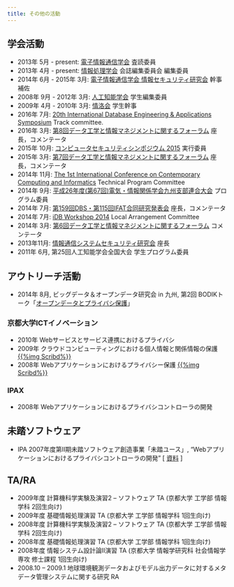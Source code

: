 ```yaml
---
title: その他の活動
---
```

## 学会活動
* 2013年 5月 - present:
  [電子情報通信学会](http://www.ieice.org/jpn/index.html) 査読委員
* 2013年 4月 - present:
  [情報処理学会](http://www.ipsj.or.jp/) 会誌編集委員会 編集委員
* 2014年 6月 - 2015年 3月:
  [電子情報通信学会 情報セキュリティ研究会](http://www.ieice.org/~isec/) 幹事補佐
* 2008年 9月 - 2012年 3月:
  [人工知能学会](http://www.ai-gakkai.or.jp/jsai/) 学生編集委員
* 2009年 4月 - 2010年 3月:
  [情洛会](http://www.jouraku.org/) 学生幹事
* 2016年 7月:
  [20th International Database Engineering & Applications Symposium](http://confsys.encs.concordia.ca/IDEAS/ideas16/ideas16.php)
  Track committee.
* 2016年 3月:
  [第8回データ工学と情報マネジメントに関するフォーラム](http://db-event.jpn.org/deim2016/)
  座長，コメンテータ
* 2015年 10月:
  [コンピュータセキュリティシンポジウム 2015](http://www.iwsec.org/css/2015/) 実行委員
* 2015年 3月:
  [第7回データ工学と情報マネジメントに関するフォーラム](http://db-event.jpn.org/deim2015/)
  座長，コメンテータ
* 2014年 11月:
  [The 1st International Conference on Contemporary Computing and Informatics](http://www.ic3i.org/index.html)
  Technical Program Committee
* 2014年 9月:
  [平成26年度(第67回)電気・情報関係学会九州支部連合大会](http://bit.ly/1zdPV3e)
  プログラム委員
* 2014年 7月:
  [第159回DBS・第115回IFAT合同研究発表会](http://www.ipsj.or.jp/kenkyukai/event/dbs159ifat115.html)
  座長，コメンテータ
* 2014年 7月:
  [iDB Workshop 2014](http://db-event.jpn.org/idb2014/)
  Local Arrangement Committee
* 2014年 3月:
  [第6回データ工学と情報マネジメントに関するフォーラム](http://db-event.jpn.org/deim2014/)
  コメンテータ
* 2013年11月:
  [情報通信システムセキュリティ研究会](http://bit.ly/1p1WXC3) 座長
* 2011年 6月, 第25回人工知能学会全国大会 学生プログラム委員

## アウトリーチ活動
* 2014年 8月, ビッグデータ＆オープンデータ研究会 in 九州,
  第2回 BODIKトーク「[オープンデータとプライバシ保護](http://www.isit.or.jp/wg8/2014/07/24/talk2/)」

### 京都大学ICTイノベーション
* 2010年 Webサービスとサービス連携におけるプライバシ
* 2009年 クラウドコンピューティングにおける個人情報と関係情報の保護
  [{{%img Scribd%}}](/posters/icti2009/)
* 2008年 Webアプリケーションにおけるプライバシー保護
  [{{%img Scribd%}}](/posters/icti2008/)

### IPAX
* 2008年 Webアプリケーションにおけるプライバシコントローラの開発

## 未踏ソフトウェア
* IPA 2007年度第Ⅱ期未踏ソフトウェア創造事業「未踏ユース」,
  “Webアプリケーションにおけるプライバシコントローラの開発”
  [ [資料](http://www.ipa.go.jp/about/jigyoseika/07fy-pro/youth/2007-0849a.pdf) ]

## TA/RA
* 2009年度 計算機科学実験及演習2 – ソフトウェア TA (京都大学 工学部 情報学科 2回生向け)
* 2009年度 基礎情報処理演習 TA (京都大学 工学部 情報学科 1回生向け)
* 2008年度 計算機科学実験及演習2 – ソフトウェア TA (京都大学 工学部 情報学科 2回生向け)
* 2008年度 基礎情報処理演習 TA (京都大学 工学部 情報学科 1回生向け)
* 2008年度 情報システム設計論Ⅱ演習 TA (京都大学 情報学研究科 社会情報学専攻 修士課程 1回生向け)
* 2008.10 – 2009.1 地球環境観測データおよびモデル出力データに対するメタデータ管理システムに関する研究 RA
